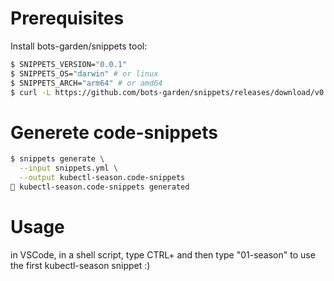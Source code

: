 
# Prerequisites

Install bots-garden/snippets tool:

```bash
$ SNIPPETS_VERSION="0.0.1"
$ SNIPPETS_OS="darwin" # or linux
$ SNIPPETS_ARCH="arm64" # or amd64
$ curl -L https://github.com/bots-garden/snippets/releases/download/v0.0.1/snippets-v0.0.1-darwin-arm64 -o snippets
```

# Generete code-snippets

```bash
$ snippets generate \
  --input snippets.yml \
  --output kubectl-season.code-snippets
🙂 kubectl-season.code-snippets generated
```

# Usage

in VSCode, in a shell script, type CTRL+ and then type "01-season" to use the first kubectl-season snippet :) 